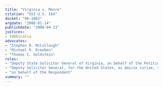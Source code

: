 ```yaml
---
title: "Virginia v. Moore"
citation: "553 U.S. 164"
docket: "06-1082"
argdate: "2008-01-14"
publishdate: "2008-04-23"
justices:
- 1986scalia
advocates:
- "Stephen B. McCullough"
- "Michael R. Dreeben"
- "Thomas C. Goldstein"
roles:
- "Deputy State Solicitor General of Virginia, on behalf of the Petitioner"
- "Deputy Solicitor General, for the United States, as amicus curiae, supporting the Petitioner"
- "on behalf of the Respondent"
summary: ""
---
```


